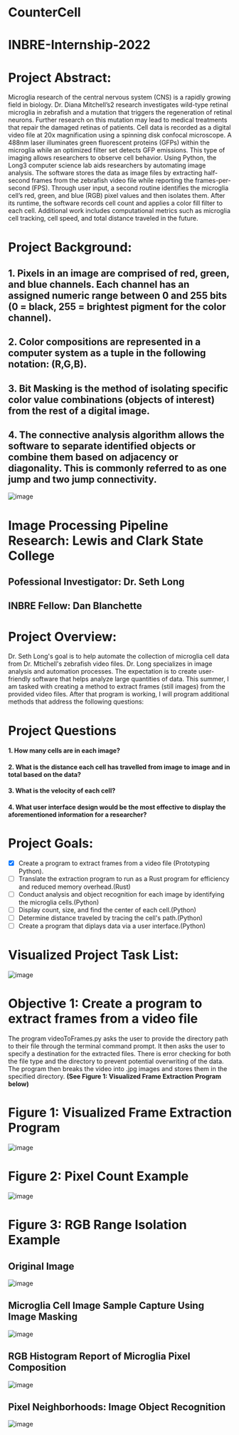 # CounterCell
# INBRE-Internship-2022

# Project Abstract:

Microglia research of the central nervous system (CNS) is a rapidly growing field in biology. Dr. Diana Mitchell’s2 research investigates wild-type retinal microglia in zebrafish and a mutation that triggers the regeneration of retinal neurons. Further research on this mutation may lead to medical treatments that repair the damaged retinas of patients. Cell data is recorded as a digital video file at 20x magnification using a spinning disk confocal microscope. A 488nm laser illuminates green fluorescent proteins (GFPs) within the microglia while an optimized filter set detects GFP emissions. This type of imaging allows researchers to observe cell behavior. Using Python, the Long3 computer science lab aids researchers by automating image analysis. The software stores the data as image files by extracting half-second frames from the zebrafish video file while reporting the frames-per-second (FPS). Through user input, a second routine identifies the microglia cell’s red, green, and blue (RGB) pixel values and then isolates them. After its runtime, the software records cell count and applies a color fill filter to each cell. Additional work includes computational metrics such as microglia cell tracking, cell speed, and total distance traveled in the future.

# Project Background:
## 1. Pixels in an image are comprised of red, green, and blue channels. Each channel has an assigned numeric range between 0 and 255 bits (0 = black, 255 = brightest pigment for the color channel). 
## 2. Color compositions are represented in a computer system as a tuple in the following notation: (R,G,B).
## 3. Bit Masking is the method of isolating specific color value combinations (objects of interest) from the rest of a digital image.
## 4. The connective analysis algorithm allows the software to separate identified objects or combine them based on adjacency or diagonality. This is commonly referred to as one jump and two jump connectivity.



![image](https://user-images.githubusercontent.com/57776752/180286751-8418b961-7ea1-403f-88e3-f81d5a01a89f.png)



# Image Processing Pipeline Research:  Lewis and Clark State College 
## **Pofessional Investigator: Dr. Seth Long** 
## **INBRE Fellow: Dan Blanchette**

# Project Overview:
Dr. Seth Long's goal is to help automate the collection of microglia cell data from Dr. Mtichell's zebrafish video files. 
Dr. Long specializes in image analysis and automation processes. The expectation is to create user-friendly software 
that helps analyze large quantities of data. This summer, I am tasked with creating a method to extract frames (still images) from 
the provided video files. After that program is working, I will program additional methods that address the following questions:   

# Project Questions
####      1. How many cells are in each image?
####      2. What is the distance each cell has travelled from image to image and in total based on the data?
####      3. What is the velocity of each cell?
####      4. What user interface design would be the most effective to display the aforementioned information for a researcher?
      
# Project Goals:
- [x] Create a program to extract frames from a video file (Prototyping Python).
- [ ] Translate the extraction program to run as a Rust program for efficiency and reduced memory overhead.(Rust)
- [ ] Conduct analysis and object recognition for each image by identifying the microglia cells.(Python)
- [ ] Display count, size, and find the center of each cell.(Python)
- [ ] Determine distance traveled by tracing the cell's path.(Python)
- [ ] Create a program that diplays data via a user interface.(Python)

# Visualized Project Task List:

![image](https://github.com/Dan-Blanchette/INBRE-Internship-2022/blob/main/rdMeImg/Project%20Planning.jpeg?raw=true)

# Objective 1: Create a program to extract frames from a video file

The program videoToFrames.py asks the user to provide the directory path to their file through the terminal command prompt. It then asks the user to specify a destination for the extracted files. There is error checking for both the file type and the directory to prevent potential overwriting of the data. 
The program then breaks the video into .jpg images and stores them in the specified directory. 
**(See Figure 1: Visualized Frame Extraction Program below)**


# Figure 1: Visualized Frame Extraction Program
![image](https://github.com/Dan-Blanchette/INBRE-Internship-2022/blob/main/rdMeImg/Video%20To%20Image%20Software%20Inbre2022.jpeg?raw=true)

# Figure 2: Pixel Count Example
![image](https://github.com/Dan-Blanchette/INBRE-Internship-2022/blob/main/rdMeImg/Figure%202022-06-06%20134847%20(0).png?raw=true)

# Figure 3: RGB Range Isolation Example
## Original Image
![image](https://github.com/Dan-Blanchette/INBRE-Internship-2022/blob/main/rdMeImg/rangeImg_1.png?raw=true)
## Microglia Cell Image Sample Capture Using Image Masking
![image](https://github.com/Dan-Blanchette/INBRE-Internship-2022/blob/main/rdMeImg/mgSample_1.png?raw=true)
## RGB Histogram Report of Microglia Pixel Composition
![image](https://github.com/Dan-Blanchette/INBRE-Internship-2022/blob/main/rdMeImg/sample1histo.png?raw=true)
## Pixel Neighborhoods: Image Object Recognition
![image](https://github.com/Dan-Blanchette/INBRE-Internship-2022/blob/main/rdMeImg/Screenshot%20from%202022-06-14%2013-53-11.png?raw=true)

